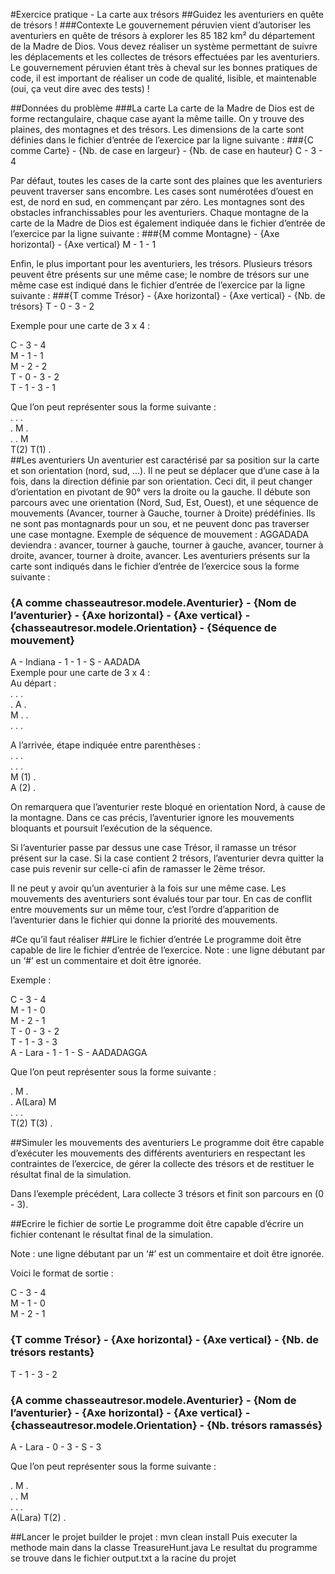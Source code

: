 #Exercice pratique - La carte aux trésors
##Guidez les aventuriers en quête de trésors !
###Contexte
Le gouvernement péruvien vient d’autoriser les aventuriers en quête de trésors à explorer les 85 182
km² du département de la Madre de Dios. Vous devez réaliser un système permettant de suivre les
déplacements et les collectes de trésors effectuées par les aventuriers. Le gouvernement péruvien
étant très à cheval sur les bonnes pratiques de code, il est important de réaliser un code de qualité,
lisible, et maintenable (oui, ça veut dire avec des tests) !

##Données du problème
###La carte
La carte de la Madre de Dios est de forme rectangulaire, chaque case ayant la même taille. On y
trouve des plaines, des montagnes et des trésors.
Les dimensions de la carte sont définies dans le fichier d’entrée de l’exercice par la ligne suivante :
###{C comme Carte} - {Nb. de case en largeur} - {Nb. de case en hauteur}
C - 3 - 4

Par défaut, toutes les cases de la carte sont des plaines que les aventuriers peuvent traverser sans
encombre. Les cases sont numérotées d’ouest en est, de nord en sud, en commençant par zéro.
Les montagnes sont des obstacles infranchissables pour les aventuriers. Chaque montagne de la
carte de la Madre de Dios est également indiquée dans le fichier d’entrée de l’exercice par la ligne
suivante :
###{M comme Montagne} - {Axe horizontal} - {Axe vertical}
M - 1 - 1

Enfin, le plus important pour les aventuriers, les trésors. Plusieurs trésors peuvent être présents sur
une même case; le nombre de trésors sur une même case est indiqué dans le fichier d’entrée de
l’exercice par la ligne suivante :
###{T comme Trésor} - {Axe horizontal} - {Axe vertical} - {Nb. de trésors}
T - 0 - 3 - 2

Exemple pour une carte de 3 x 4 :

C - 3 - 4  
M - 1 - 1  
M - 2 - 2  
T - 0 - 3 - 2  
T - 1 - 3 - 1  

Que l’on peut représenter sous la forme suivante :  
. . .  
. M .  
. . M  
T(2) T(1) .  
##Les aventuriers
Un aventurier est caractérisé par sa position sur la carte et son orientation (nord, sud, ...). Il ne peut
se déplacer que d’une case à la fois, dans la direction définie par son orientation. Ceci dit, il peut
changer d’orientation en pivotant de 90° vers la droite ou la gauche. Il débute son parcours avec une
orientation (Nord, Sud, Est, Ouest), et une séquence de mouvements (Avancer, tourner à Gauche,
tourner à Droite) prédéfinies. Ils ne sont pas montagnards pour un sou, et ne peuvent donc pas
traverser une case montagne.
Exemple de séquence de mouvement :
AGGADADA deviendra : avancer, tourner à gauche, tourner à gauche, avancer, tourner à droite,
avancer, tourner à droite, avancer.
Les aventuriers présents sur la carte sont indiqués dans le fichier d’entrée de l’exercice sous la forme
suivante :
### {A comme chasseautresor.modele.Aventurier} - {Nom de l’aventurier} - {Axe horizontal} - {Axe vertical} - {chasseautresor.modele.Orientation} - {Séquence de mouvement}
A - Indiana - 1 - 1 - S - AADADA  
Exemple pour une carte de 3 x 4 :  
Au départ :  
. . .  
. A .  
M . .  
. . .  

A l’arrivée, étape indiquée entre parenthèses :  
. . .  
. . .  
M (1) .  
A (2) .  

On remarquera que l’aventurier reste bloqué en orientation Nord, à cause de la montagne. Dans ce
cas précis, l’aventurier ignore les mouvements bloquants et poursuit l’exécution de la séquence.

Si l’aventurier passe par dessus une case Trésor, il ramasse un trésor présent sur la case. Si la case
contient 2 trésors, l’aventurier devra quitter la case puis revenir sur celle-ci afin de ramasser le 2ème
trésor.

Il ne peut y avoir qu’un aventurier à la fois sur une même case. Les mouvements des aventuriers sont
évalués tour par tour. En cas de conflit entre mouvements sur un même tour, c’est l’ordre d’apparition
de l’aventurier dans le fichier qui donne la priorité des mouvements.

#Ce qu’il faut réaliser
##Lire le fichier d’entrée
Le programme doit être capable de lire le fichier d’entrée de l’exercice.
Note : une ligne débutant par un ‘#’ est un commentaire et doit être ignorée.

Exemple :

C - 3 - 4  
M - 1 - 0  
M - 2 - 1  
T - 0 - 3 - 2  
T - 1 - 3 - 3  
A - Lara - 1 - 1 - S - AADADAGGA

Que l’on peut représenter sous la forme suivante :

. M .  
. A(Lara) M  
. . .  
T(2) T(3) .

##Simuler les mouvements des aventuriers
Le programme doit être capable d’exécuter les mouvements des différents aventuriers en respectant
les contraintes de l’exercice, de gérer la collecte des trésors et de restituer le résultat final de la
simulation.

Dans l’exemple précédent, Lara collecte 3 trésors et finit son parcours en (0 - 3).

##Ecrire le fichier de sortie
Le programme doit être capable d’écrire un fichier contenant le résultat final de la simulation.

Note : une ligne débutant par un ‘#’ est un commentaire et doit être ignorée.

Voici le format de sortie :

C - 3 - 4  
M - 1 - 0  
M - 2 - 1

### {T comme Trésor} - {Axe horizontal} - {Axe vertical} - {Nb. de trésors restants}
T - 1 - 3 - 2
### {A comme chasseautresor.modele.Aventurier} - {Nom de l’aventurier} - {Axe horizontal} - {Axe vertical} - {chasseautresor.modele.Orientation} - {Nb. trésors ramassés}
A - Lara - 0 - 3 - S - 3

Que l’on peut représenter sous la forme suivante :

. M .  
. . M  
. . .  
A(Lara) T(2) .  

##Lancer le projet
builder le projet : mvn clean install
Puis executer la methode main dans la classe TreasureHunt.java
Le resultat du programme se trouve dans le fichier output.txt a la racine du projet